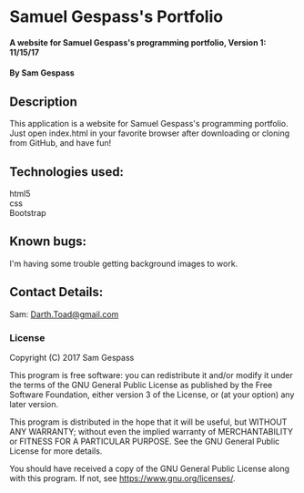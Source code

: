 # Samuel Gespass's Portfolio

#### A website for Samuel Gespass's programming portfolio, Version 1: 11/15/17

#### By Sam Gespass

## Description

This application is a website for Samuel Gespass's programming portfolio. Just open index.html in your favorite browser after downloading or cloning from GitHub, and have fun!

## Technologies used:

html5  
css  
Bootstrap

## Known bugs:

I'm having some trouble getting background images to work.

## Contact Details:

Sam: Darth.Toad@gmail.com  

### License

Copyright (C) 2017 Sam Gespass

This program is free software: you can redistribute it and/or modify
it under the terms of the GNU General Public License as published by
the Free Software Foundation, either version 3 of the License, or
(at your option) any later version.

This program is distributed in the hope that it will be useful,
but WITHOUT ANY WARRANTY; without even the implied warranty of
MERCHANTABILITY or FITNESS FOR A PARTICULAR PURPOSE.  See the
GNU General Public License for more details.

You should have received a copy of the GNU General Public License
along with this program.  If not, see <https://www.gnu.org/licenses/>.
